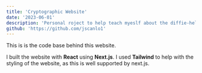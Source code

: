 ```yaml
---
title: 'Cryptographic Website'
date: '2023-06-01'
description: 'Personal roject to help teach myeslf about the diffie-helamann keys and other cryptographic concepts. Based on a project as part Alechemy Universities blockchain course.'
github: 'https://github.com/jscanlo1'
---
```


This is is the code base behind this website.

I built the website with **React** using **Next.js**. I used **Tailwind** to help with the styling of the website, as this is well supported by next.js.